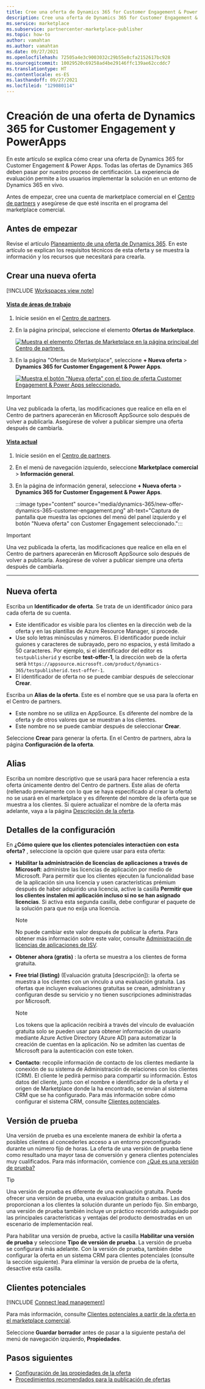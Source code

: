 ```yaml
---
title: Cree una oferta de Dynamics 365 for Customer Engagement & Power Apps en Microsoft AppSource (Azure Marketplace).
description: Cree una oferta de Dynamics 365 for Customer Engagement & Power Apps en Microsoft AppSource (Azure Marketplace).
ms.service: marketplace
ms.subservice: partnercenter-marketplace-publisher
ms.topic: how-to
author: vamahtan
ms.author: vamahtan
ms.date: 09/27/2021
ms.openlocfilehash: 72505a4e3c9003032c29b55e8cfa2152617bc928
ms.sourcegitcommit: 10029520c69258ad4be29146ffc139ae62ccddc7
ms.translationtype: HT
ms.contentlocale: es-ES
ms.lasthandoff: 09/27/2021
ms.locfileid: "129080114"
---
```

# <a name="create-a-dynamics-365-for-customer-engagement--powerapps-offer"></a>Creación de una oferta de Dynamics 365 for Customer Engagement y PowerApps

En este artículo se explica cómo crear una oferta de Dynamics 365 for Customer Engagement & Power Apps. Todas las ofertas de Dynamics 365 deben pasar por nuestro proceso de certificación. La experiencia de evaluación permite a los usuarios implementar la solución en un entorno de Dynamics 365 en vivo.

Antes de empezar, cree una cuenta de marketplace comercial en el [Centro de partners](./create-account.md) y asegúrese de que esté inscrita en el programa del marketplace comercial.

## <a name="before-you-begin"></a>Antes de empezar

Revise el artículo [Planeamiento de una oferta de Dynamics 365](marketplace-dynamics-365.md). En este artículo se explican los requisitos técnicos de esta oferta y se muestra la información y los recursos que necesitará para crearla.

## <a name="create-a-new-offer"></a>Crear una nueva oferta

[!INCLUDE [Workspaces view note](./includes/preview-interface.md)]

#### <a name="workspaces-view"></a>[Vista de áreas de trabajo](#tab/workspaces-view)

1. Inicie sesión en el [Centro de partners](https://partner.microsoft.com/dashboard/home).
1. En la página principal, seleccione el elemento **Ofertas de Marketplace**.

    [ ![Muestra el elemento Ofertas de Marketplace en la página principal del Centro de partners.](./media/workspaces/partner-center-home.png) ](./media/workspaces/partner-center-home.png#lightbox)

1. En la página "Ofertas de Marketplace", seleccione **+ Nueva oferta** > **Dynamics 365 for Customer Engagement & Power Apps**.

    [ ![Muestra el botón "Nueva oferta" con el tipo de oferta Customer Engagement & Power Apps seleccionado.](./media/dynamics-365/new-offer-dynamics-365-customer-engagement-workspaces.png) ](./media/dynamics-365/new-offer-dynamics-365-customer-engagement-workspaces.png#lightbox)

> [!IMPORTANT]
> Una vez publicada la oferta, las modificaciones que realice en ella en el Centro de partners aparecerán en Microsoft AppSource solo después de volver a publicarla. Asegúrese de volver a publicar siempre una oferta después de cambiarla.

#### <a name="current-view"></a>[Vista actual](#tab/current-view)

1. Inicie sesión en el [Centro de partners](https://partner.microsoft.com/dashboard/home).
2. En el menú de navegación izquierdo, seleccione **Marketplace comercial** > **Información general**.
3. En la página de información general, seleccione **+ Nueva oferta** > **Dynamics 365 for Customer Engagement & Power Apps**.

    :::image type="content" source="media/dynamics-365/new-offer-dynamics-365-customer-engagement.png" alt-text="Captura de pantalla que muestra las opciones del menú del panel izquierdo y el botón &quot;Nueva oferta&quot; con Customer Engagement seleccionado.":::

> [!IMPORTANT]
> Una vez publicada la oferta, las modificaciones que realice en ella en el Centro de partners aparecerán en Microsoft AppSource solo después de volver a publicarla. Asegúrese de volver a publicar siempre una oferta después de cambiarla.

---

## <a name="new-offer"></a>Nueva oferta

Escriba un **Identificador de oferta**. Se trata de un identificador único para cada oferta de su cuenta.

- Este identificador es visible para los clientes en la dirección web de la oferta y en las plantillas de Azure Resource Manager, si procede.
- Use solo letras minúsculas y números. El identificador puede incluir guiones y caracteres de subrayado, pero no espacios, y está limitado a 50 caracteres. Por ejemplo, si el identificador del editor es `testpublisherid` y escribe **test-offer-1**, la dirección web de la oferta será `https://appsource.microsoft.com/product/dynamics-365/testpublisherid.test-offer-1`.
- El identificador de oferta no se puede cambiar después de seleccionar **Crear**.

Escriba un **Alias de la oferta**. Este es el nombre que se usa para la oferta en el Centro de partners.

- Este nombre no se utiliza en AppSource. Es diferente del nombre de la oferta y de otros valores que se muestran a los clientes.
- Este nombre no se puede cambiar después de seleccionar **Crear**.

Seleccione **Crear** para generar la oferta. En el Centro de partners, abra la página **Configuración de la oferta**.

## <a name="alias"></a>Alias

Escriba un nombre descriptivo que se usará para hacer referencia a esta oferta únicamente dentro del Centro de partners. Este alias de oferta (rellenado previamente con lo que se haya especificado al crear la oferta) no se usará en el marketplace y es diferente del nombre de la oferta que se muestra a los clientes. Si quiere actualizar el nombre de la oferta más adelante, vaya a la página [Descripción de la oferta](dynamics-365-customer-engage-offer-listing.md).

## <a name="setup-details"></a>Detalles de la configuración

En **¿Cómo quiere que los clientes potenciales interactúen con esta oferta?** , seleccione la opción que quiere usar para esta oferta:

- **Habilitar la administración de licencias de aplicaciones a través de Microsoft**: administre las licencias de aplicación por medio de Microsoft. Para permitir que los clientes ejecuten la funcionalidad base de la aplicación sin una licencia y usen características prémium después de haber adquirido una licencia, active la casilla **Permitir que los clientes instalen mi aplicación incluso si no se han asignado licencias**. Si activa esta segunda casilla, debe configurar el paquete de la solución para que no exija una licencia.

    > [!NOTE]
    > No puede cambiar este valor después de publicar la oferta. Para obtener más información sobre este valor, consulte [Administración de licencias de aplicaciones de ISV](isv-app-license.md).

- **Obtener ahora (gratis)** : la oferta se muestra a los clientes de forma gratuita.
- **Free trial (listing)** (Evaluación gratuita [descripción]): la oferta se muestra a los clientes con un vínculo a una evaluación gratuita. Las ofertas que incluyen evaluaciones gratuitas se crean, administran y configuran desde su servicio y no tienen suscripciones administradas por Microsoft.

    > [!NOTE]
    > Los tokens que la aplicación recibirá a través del vínculo de evaluación gratuita solo se pueden usar para obtener información de usuario mediante Azure Active Directory (Azure AD) para automatizar la creación de cuentas en la aplicación. No se admiten las cuentas de Microsoft para la autenticación con este token.

- **Contacto**: recopile información de contacto de los clientes mediante la conexión de su sistema de Administración de relaciones con los clientes (CRM). El cliente le pedirá permiso para compartir su información. Estos datos del cliente, junto con el nombre e identificador de la oferta y el origen de Marketplace donde la ha encontrado, se envían al sistema CRM que se ha configurado. Para más información sobre cómo configurar el sistema CRM, consulte [Clientes potenciales](#customer-leads).

## <a name="test-drive"></a>Versión de prueba

Una versión de prueba es una excelente manera de exhibir la oferta a posibles clientes al concederles acceso a un entorno preconfigurado durante un número fijo de horas. La oferta de una versión de prueba tiene como resultado una mayor tasa de conversión y genera clientes potenciales muy cualificados. Para más información, comience con [¿Qué es una versión de prueba?](what-is-test-drive.md)

> [!TIP]
> Una versión de prueba es diferente de una evaluación gratuita. Puede ofrecer una versión de prueba, una evaluación gratuita o ambas. Las dos proporcionan a los clientes la solución durante un período fijo. Sin embargo, una versión de prueba también incluye un práctico recorrido autoguiado por las principales características y ventajas del producto demostradas en un escenario de implementación real.

Para habilitar una versión de prueba, active la casilla **Habilitar una versión de prueba** y seleccione **Tipo de versión de prueba**. La versión de prueba se configurará más adelante. Con la versión de prueba, también debe configurar la oferta en un sistema CRM para clientes potenciales (consulte la sección siguiente). Para eliminar la versión de prueba de la oferta, desactive esta casilla.

## <a name="customer-leads"></a>Clientes potenciales

[!INCLUDE [Connect lead management](includes/customer-leads.md)]

Para más información, consulte [Clientes potenciales a partir de la oferta en el marketplace comercial](partner-center-portal/commercial-marketplace-get-customer-leads.md).

Seleccione **Guardar borrador** antes de pasar a la siguiente pestaña del menú de navegación izquierdo, **Propiedades**.

## <a name="next-steps"></a>Pasos siguientes

- [Configuración de las propiedades de la oferta](dynamics-365-customer-engage-properties.md)
- [Procedimientos recomendados para la publicación de ofertas](gtm-offer-listing-best-practices.md)
